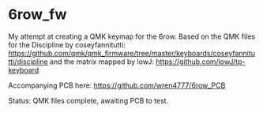 # 6row_fw

My attempt at creating a QMK keymap for the 6row. Based on the QMK files for the Discipline by coseyfannitutti: https://github.com/qmk/qmk_firmware/tree/master/keyboards/coseyfannitutti/discipline and the matrix mapped by lowJ: https://github.com/lowJ/tp-keyboard

Accompanying PCB here: https://github.com/wren4777/6row_PCB

Status: QMK files complete, awaiting PCB to test.

